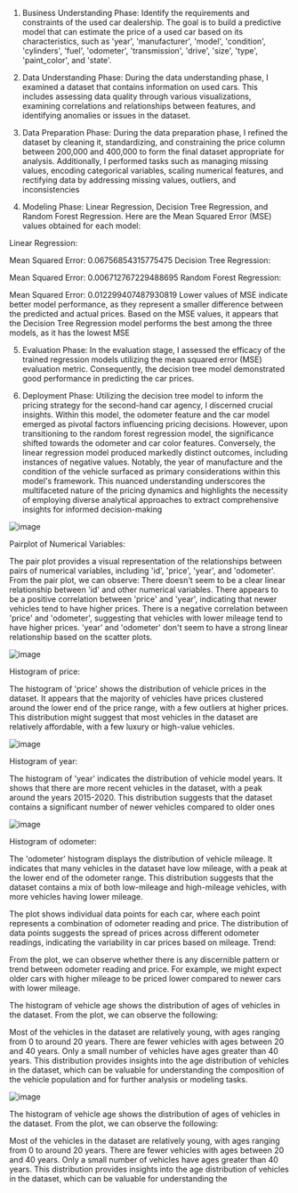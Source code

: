 
1. Business Understanding Phase:
Identify the requirements and constraints of the used car dealership.
The goal is to build a predictive model that can estimate the price of a used car based on its characteristics, such as 'year', 'manufacturer', 'model', 'condition', 'cylinders', 'fuel', 'odometer', 'transmission', 'drive', 'size', 'type', 'paint_color', and 'state'.


2. Data Understanding Phase:
During the data understanding phase, I examined a dataset that contains information on used cars. This includes assessing data quality through various visualizations, examining correlations and relationships between features, and identifying anomalies or issues in the dataset.

3. Data Preparation Phase:
During the data preparation phase, I refined the dataset by cleaning it, standardizing, and constraining the price column between 200,000 and 400,000 to form the final dataset appropriate for analysis. Additionally, I performed tasks such as managing missing values, encoding categorical variables, scaling numerical features, and rectifying data by addressing missing values, outliers, and inconsistencies

4. Modeling Phase:
 Linear Regression, Decision Tree Regression, and Random Forest Regression. Here are the Mean Squared Error (MSE) values obtained for each model:

Linear Regression:

Mean Squared Error: 0.06756854315775475
Decision Tree Regression:

Mean Squared Error: 0.006712767229488695
Random Forest Regression:

Mean Squared Error: 0.012299407487930819
Lower values of MSE indicate better model performance, as they represent a smaller difference between the predicted and actual prices. Based on the MSE values, it appears that the Decision Tree Regression model performs the best among the three models, as it has the lowest MSE

5. Evaluation Phase:
 In the evaluation stage, I assessed the efficacy of the trained regression models utilizing the mean squared error (MSE) evaluation metric. Consequently, the decision tree model demonstrated good performance in predicting the car prices.

6. Deployment Phase:
Utilizing the decision tree model to inform the pricing strategy for the second-hand car agency, I discerned crucial insights. Within this model, the odometer feature and the car model emerged as pivotal factors influencing pricing decisions. However, upon transitioning to the random forest regression model, the significance shifted towards the odometer and car color features. Conversely, the linear regression model produced markedly distinct outcomes, including instances of negative values. Notably, the year of manufacture and the condition of the vehicle surfaced as primary considerations within this model's framework. This nuanced understanding underscores the multifaceted nature of the pricing dynamics and highlights the necessity of employing diverse analytical approaches to extract comprehensive insights for informed decision-making






![image](https://github.com/Soha1950/As11.1/assets/160794678/85b44635-1c10-467e-acc3-6175a8e0956f)

Pairplot of Numerical Variables:

The pair plot provides a visual representation of the relationships between pairs of numerical variables, including 'id', 'price', 'year', and 'odometer'. From the pair plot, we can observe:
There doesn't seem to be a clear linear relationship between 'id' and other numerical variables.
There appears to be a positive correlation between 'price' and 'year', indicating that newer vehicles tend to have higher prices.
There is a negative correlation between 'price' and 'odometer', suggesting that vehicles with lower mileage tend to have higher prices.
'year' and 'odometer' don't seem to have a strong linear relationship based on the scatter plots.

![image](https://github.com/Soha1950/As11.1/assets/160794678/50769aeb-66a2-4c11-96ff-bd857327de70)

Histogram of price:

The histogram of 'price' shows the distribution of vehicle prices in the dataset. It appears that the majority of vehicles have prices clustered around the lower end of the price range, with a few outliers at higher prices. This distribution might suggest that most vehicles in the dataset are relatively affordable, with a few luxury or high-value vehicles.


![image](https://github.com/Soha1950/As11.1/assets/160794678/6fc9ceab-0be4-4c0e-8d52-540a6f536ee0)

Histogram of year:

The histogram of 'year' indicates the distribution of vehicle model years. It shows that there are more recent vehicles in the dataset, with a peak around the years 2015-2020. This distribution suggests that the dataset contains a significant number of newer vehicles compared to older ones


![image](https://github.com/Soha1950/As11.1/assets/160794678/b1e7951b-e80d-4c03-b32a-c496c8762d4b)

Histogram of odometer:

The 'odometer' histogram displays the distribution of vehicle mileage. It indicates that many vehicles in the dataset have low mileage, with a peak at the lower end of the odometer range. This distribution suggests that the dataset contains a mix of both low-mileage and high-mileage vehicles, with more vehicles having lower mileage.





The plot shows individual data points for each car, where each point represents a combination of odometer reading and price.
The distribution of data points suggests the spread of prices across different odometer readings, indicating the variability in car prices based on mileage.
Trend:

From the plot, we can observe whether there is any discernible pattern or trend between odometer reading and price. For example, we might expect older cars with higher mileage to be priced lower compared to newer cars with lower mileage.


The histogram of vehicle age shows the distribution of ages of vehicles in the dataset. From the plot, we can observe the following:

Most of the vehicles in the dataset are relatively young, with ages ranging from 0 to around 20 years.
There are fewer vehicles with ages between 20 and 40 years.
Only a small number of vehicles have ages greater than 40 years.
This distribution provides insights into the age distribution of vehicles in the dataset, which can be valuable for understanding the composition of the vehicle population and for further analysis or modeling tasks.

![image](https://github.com/Soha1950/As11.1/assets/160794678/156636bc-0dd9-4308-b00c-e19f1cf652e3)

The histogram of vehicle age shows the distribution of ages of vehicles in the dataset. From the plot, we can observe the following:

Most of the vehicles in the dataset are relatively young, with ages ranging from 0 to around 20 years.
There are fewer vehicles with ages between 20 and 40 years.
Only a small number of vehicles have ages greater than 40 years.
This distribution provides insights into the age distribution of vehicles in the dataset, which can be valuable for understanding the 






